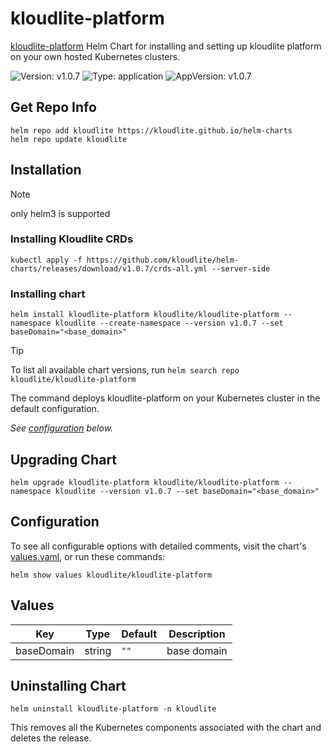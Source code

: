 # kloudlite-platform

[kloudlite-platform](https://github.com/kloudlite.io/helm-charts/charts/kloudlite-platform) Helm Chart for installing and setting up kloudlite platform on your own hosted Kubernetes clusters.

![Version: v1.0.7](https://img.shields.io/badge/Version-v1.0.7-informational?style=flat-square) ![Type: application](https://img.shields.io/badge/Type-application-informational?style=flat-square) ![AppVersion: v1.0.7](https://img.shields.io/badge/AppVersion-v1.0.7-informational?style=flat-square)

## Get Repo Info

```console
helm repo add kloudlite https://kloudlite.github.io/helm-charts
helm repo update kloudlite
```

## Installation

> [!NOTE]
> only helm3 is supported

### Installing Kloudlite CRDs
```console
kubectl apply -f https://github.com/kloudlite/helm-charts/releases/download/v1.0.7/crds-all.yml --server-side
```

### Installing chart
```console
helm install kloudlite-platform kloudlite/kloudlite-platform --namespace kloudlite --create-namespace --version v1.0.7 --set baseDomain="<base_domain>"
```

> [!TIP]
> To list all available chart versions, run `helm search repo kloudlite/kloudlite-platform`

The command deploys kloudlite-platform on your Kubernetes cluster in the default configuration.

_See [configuration](#configuration) below._

## Upgrading Chart

```console
helm upgrade kloudlite-platform kloudlite/kloudlite-platform --namespace kloudlite --version v1.0.7 --set baseDomain="<base_domain>"
```

## Configuration

To see all configurable options with detailed comments, visit the chart's [values.yaml](https://github.com/kloudlite/helm-charts/charts/kloudlite-platform/values.yaml), or run these commands:

```console
helm show values kloudlite/kloudlite-platform
```

## Values

| Key | Type | Default | Description |
|-----|------|---------|-------------|
| baseDomain | string | `""` | base domain |

## Uninstalling Chart

```console
helm uninstall kloudlite-platform -n kloudlite
```

This removes all the Kubernetes components associated with the chart and deletes the release.

